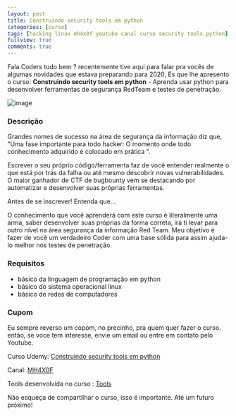 ```yaml
---
layout: post
title: Construindo security tools em python 
categories: [curso]
tags: [hacking linux mh4x0f youtube canal curso security tools python]
fullview: true
comments: true
---
```

Fala Coders tudo bem ? recentemente tive aqui para falar pra vocês de algumas novidades que estava preparando para 2020, Es que lhe apresento o curso: **Construindo security tools em python** - Aprenda usar python para desenvolver ferramentas de segurança RedTeam e testes de penetração. 

![image](https://encrypted-tbn0.gstatic.com/images?q=tbn%3AANd9GcT71zwY028hhdHZiUqBNm5NXW-WCE1cCQvkgE2KKaFKEa0v73mp)

### Descrição

Grandes nomes de sucesso na área de segurança da informação diz que, "Uma fase importante para todo hacker: O momento onde todo conhecimento adquirido é colocado em prática ".

Escrever o seu próprio código/ferramenta faz de você entender realmente o que está por trás da falha ou até mesmo descobrir novas vulnerabilidades. O maior ganhador de CTF de bugbounty vem se destacando por automatizar  e desenvolver suas próprias ferramentas. 

Antes de se inscrever! Entenda que...

O conhecimento que você aprenderá com este curso é literalmente uma arma, saber desenvolver suas próprias da forma correta, irá ti levar para outro nível na área segurança da informação Red Team. Meu objetivo é fazer de você um verdadeiro Coder com uma base sólida para assim ajuda-lo melhor nos testes de penetração.

### Requisitos
- básico da linguagem de programação em python
- básico do sistema operacional linux
- básico de redes de computadores

### Cupom

Eu sempre reverso um copom, no precinho, pra quem quer fazer o curso. então, se voce tem interesse, envie um email ou entre em contato pelo Youtube.

Curso Udemy: [Construindo security tools em python](https://www.udemy.com/course/construindo-security-tools-em-python/)

Canal: [MH4X0F](https://www.youtube.com/channel/UCDHIWxjdl5z11u9xVDUekDg)

Tools desenvolvida no curso : [Tools](https://github.com/mh4x0f/CursoSecurityToolsPython)

Não esqueça de compartilhar o curso, isso é importante. Até um futuro próximo! 
